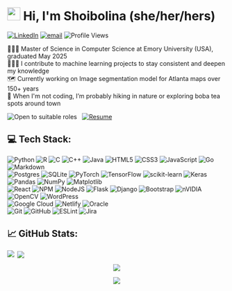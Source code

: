 # <img src="https://media.giphy.com/media/hvRJCLFzcasrR4ia7z/giphy.gif" width="30px"> Hi, I'm Shoibolina (she/her/hers)
[![LinkedIn](https://img.shields.io/badge/LinkedIn-%230077B5.svg?logo=linkedin&logoColor=white)](https://linkedin.com/in/shoibolina-kaushik) [![email](https://img.shields.io/badge/Email-D14836?logo=gmail&logoColor=white)](mailto:shoibolina.kaushik@gmail.com) 
![Profile Views](https://komarev.com/ghpvc/?username=shoibolina&color=c133ff)
<!--
**shoibolina/shoibolina** is a ✨ _special_ ✨ repository because its `README.md` (this file) appears on your GitHub profile.

Here are some ideas to get you started:

- 🔭 I’m currently working on ...
- 
- 👯 I’m looking to collaborate on machine learning projects
- 🤔 I’m looking for help with ...
- 💬 Ask me about ...
- 📫 How to reach me: ...
- 😄 Pronouns: she/her/hers
- ⚡ Fun fact: When I'm not coding, I’m probably hiking in nature or xploring boba tea spots around town.
-->
👩🏻‍🎓 Master of Science in Computer Science at Emory University (USA), graduated May 2025 <br/>
👩🏻‍💻 I contribute to machine learning projects to stay consistent and deepen my knowledge <br/>
🗺️ Currently working on Image segmentation model for Atlanta maps over 150+ years <br/>
🌱 When I'm not coding, I’m probably hiking in nature or exploring boba tea spots around town <br/>
<!--![Actively seeking Software Engineering roles](https://img.shields.io/badge/-Actively%20seeking%20Software%20Engineering%20roles-33ffef) &nbsp;-->
![Open to suitable roles](https://img.shields.io/badge/-Open%20to%20suitable%20roles-33ffef) &nbsp;
[![Resume](https://img.shields.io/badge/-View%20My%20Resume-3433ff)](https://drive.google.com/file/d/1H3yxL9vNDxR8dyM-WcmiayPajIPjcR-7/view?usp=sharing)


## 💻 Tech Stack:
![Python](https://img.shields.io/badge/python-3670A0?style=for-the-badge&logo=python&logoColor=ffdd54) ![R](https://img.shields.io/badge/r-%23276DC3.svg?style=for-the-badge&logo=r&logoColor=white) ![C](https://img.shields.io/badge/c-%2300599C.svg?style=for-the-badge&logo=c&logoColor=white) ![C++](https://img.shields.io/badge/c++-%2300599C.svg?style=for-the-badge&logo=c%2B%2B&logoColor=white) ![Java](https://img.shields.io/badge/java-%23ED8B00.svg?style=for-the-badge&logo=openjdk&logoColor=white) ![HTML5](https://img.shields.io/badge/html5-%23E34F26.svg?style=for-the-badge&logo=html5&logoColor=white) ![CSS3](https://img.shields.io/badge/css3-%231572B6.svg?style=for-the-badge&logo=css3&logoColor=white) ![JavaScript](https://img.shields.io/badge/javascript-%23323330.svg?style=for-the-badge&logo=javascript&logoColor=%23F7DF1E) ![Go](https://img.shields.io/badge/go-%2300ADD8.svg?style=for-the-badge&logo=go&logoColor=white) ![Markdown](https://img.shields.io/badge/markdown-%23000000.svg?style=for-the-badge&logo=markdown&logoColor=white) <br/>
![Postgres](https://img.shields.io/badge/postgres-%23316192.svg?style=for-the-badge&logo=postgresql&logoColor=white) ![SQLite](https://img.shields.io/badge/sqlite-%2307405e.svg?style=for-the-badge&logo=sqlite&logoColor=white) ![PyTorch](https://img.shields.io/badge/PyTorch-%23EE4C2C.svg?style=for-the-badge&logo=PyTorch&logoColor=white) ![TensorFlow](https://img.shields.io/badge/TensorFlow-%23FF6F00.svg?style=for-the-badge&logo=TensorFlow&logoColor=white) ![scikit-learn](https://img.shields.io/badge/scikit--learn-%23F7931E.svg?style=for-the-badge&logo=scikit-learn&logoColor=white) ![Keras](https://img.shields.io/badge/Keras-%23D00000.svg?style=for-the-badge&logo=Keras&logoColor=white) ![Pandas](https://img.shields.io/badge/pandas-%23150458.svg?style=for-the-badge&logo=pandas&logoColor=white) ![NumPy](https://img.shields.io/badge/numpy-%23013243.svg?style=for-the-badge&logo=numpy&logoColor=white) ![Matplotlib](https://img.shields.io/badge/Matplotlib-%23ffffff.svg?style=for-the-badge&logo=Matplotlib&logoColor=black) <br/>
![React](https://img.shields.io/badge/react-%2320232a.svg?style=for-the-badge&logo=react&logoColor=%2361DAFB) ![NPM](https://img.shields.io/badge/NPM-%23CB3837.svg?style=for-the-badge&logo=npm&logoColor=white) ![NodeJS](https://img.shields.io/badge/node.js-6DA55F?style=for-the-badge&logo=node.js&logoColor=white) ![Flask](https://img.shields.io/badge/flask-%23000.svg?style=for-the-badge&logo=flask&logoColor=white) ![Django](https://img.shields.io/badge/django-%23092E20.svg?style=for-the-badge&logo=django&logoColor=white) ![Bootstrap](https://img.shields.io/badge/bootstrap-%238511FA.svg?style=for-the-badge&logo=bootstrap&logoColor=white) ![nVIDIA](https://img.shields.io/badge/cuda-000000.svg?style=for-the-badge&logo=nVIDIA&logoColor=green) ![OpenCV](https://img.shields.io/badge/opencv-%23white.svg?style=for-the-badge&logo=opencv&logoColor=white) ![WordPress](https://img.shields.io/badge/WordPress-%23117AC9.svg?style=for-the-badge&logo=WordPress&logoColor=white) <br/>
![Google Cloud](https://img.shields.io/badge/GoogleCloud-%234285F4.svg?style=for-the-badge&logo=google-cloud&logoColor=white) ![Netlify](https://img.shields.io/badge/netlify-%23000000.svg?style=for-the-badge&logo=netlify&logoColor=#00C7B7) ![Oracle](https://img.shields.io/badge/Oracle-F80000?style=for-the-badge&logo=oracle&logoColor=white)<br/>
![Git](https://img.shields.io/badge/git-%23F05033.svg?style=for-the-badge&logo=git&logoColor=white) ![GitHub](https://img.shields.io/badge/github-%23121011.svg?style=for-the-badge&logo=github&logoColor=white) ![ESLint](https://img.shields.io/badge/ESLint-4B3263?style=for-the-badge&logo=eslint&logoColor=white) ![Jira](https://img.shields.io/badge/jira-%230A0FFF.svg?style=for-the-badge&logo=jira&logoColor=white)

<!--![Coding GIF](https://media4.giphy.com/media/v1.Y2lkPTc5MGI3NjExbnlwZjZycmxmOTB6dmE0MnRza2xwNzg2azN4aGM1M250MjJ6N3Y3aCZlcD12MV9pbnRlcm5hbF9naWZfYnlfaWQmY3Q9Zw/3oKIPnAiaMCws8nOsE/giphy.gif)

<img alt="Kitty Coding" src="https://media4.giphy.com/media/v1.Y2lkPTc5MGI3NjExbnlwZjZycmxmOTB6dmE0MnRza2xwNzg2azN4aGM1M250MjJ6N3Y3aCZlcD12MV9pbnRlcm5hbF9naWZfYnlfaWQmY3Q9Zw/3oKIPnAiaMCws8nOsE/giphy.gif" align="right" width="300px"/>-->

## 📈 GitHub Stats:
<!-- ![](https://github-readme-stats.vercel.app/api/top-langs/?username=shoibolina&theme=dark&hide_border=true&include_all_commits=false&count_private=true&layout=compact)<br/>
![](https://github-readme-stats.vercel.app/api?username=shoibolina&theme=dark&hide_border=true&include_all_commits=false&count_private=true)
![](https://nirzak-streak-stats.vercel.app/?user=shoibolina&theme=dark&hide_border=true)
![](https://quotes-github-readme.vercel.app/api?type=horizontal&theme=radical) -->

<!-- Top Languages -->
<p><img align="left" src="https://github-readme-stats.vercel.app/api/top-langs/?username=shoibolina&layout=compact&theme=dark&hide_border=true&count_private=true&cache_seconds=3600" /></p>

<!-- GitHub Stats -->
<!-- <p>&nbsp;<img align="center" src="https://github-readme-stats.vercel.app/api?username=shoibolina&show_icons=true&theme=dark&include_all_commits=true&count_private=true&hide_border=true&cache_seconds=3600" /></p> -->
<p>&nbsp;<img align="center" src="https://github-readme-stats.vercel.app/api?username=shoibolina&show_icons=true&theme=dark&include_all_commits=true&count_private=true&hide_border=true" /></p>

<!-- GitHub Streak Stats -->
<p align="center"><img align="center" src="https://nirzak-streak-stats.vercel.app/?user=shoibolina&theme=dark&hide_border=true"/></p>
<!--  <p align="center"><img align="center" src="https://github-readme-streak-stats.herokuapp.com?user=shoibolina&theme=dark&hide_border=true&date_format=M%20j%5B%2C%20Y%5D&count_private=true" /></p>
![](https://nirzak-streak-stats.vercel.app/?user=shoibolina&theme=dark&hide_border=true) -->

<!--### 🖋️ Random Dev Quote -->
<div align="center">
  <img src="https://quotes-github-readme.vercel.app/api?type=horizontal&theme=radical">
</div>

<!--![](https://quotes-github-readme.vercel.app/api?type=horizontal&theme=radical)-->

<!--### 🗂️ Top Contributed Repo
![](https://github-contributor-stats.vercel.app/api?username=shoibolina&limit=5&theme=radical&combine_all_yearly_contributions=true) -->

<!--[![](https://visitcount.itsvg.in/api?id=shoibolina&icon=0&color=0)](https://visitcount.itsvg.in) 

[![Visitors](https://hits.seeyoufarm.com/api/count/incr/badge.svg?url=https://github.com/shoibolina&count_bg=%2379C83D&title_bg=%23555555&icon=github.svg&icon_color=%23E7E7E7&title=Profile+Visits&edge_flat=false)](https://github.com/shoibolina)-->

